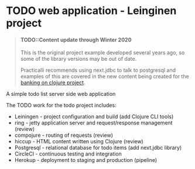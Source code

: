 # TODO web application - Leinginen project

> #### TODO::Content update through Winter 2020
>This is the original project example developed several years ago, so some of the library versions may be out of date.
>
> Practicalli recommends using next.jdbc to talk to postgresql and examples of this are covered in the new content being created for the [banking on clojure project](/projects/banking-on-clojure/).


A simple todo list server side web application

The TODO work for the todo project includes:

* Leiningen - project configuration and build (add Clojure CLI tools)
* ring - jetty application server and request/response management (review)
* compojure - routing of requests (review)
* hiccup - HTML content written using Clojure (review)
* Postgresql - relational database for todo items (add next.jdbc library)
* CircleCI - continuous testing and integration
* Herokup - deployment to staging and production (pipeline)
